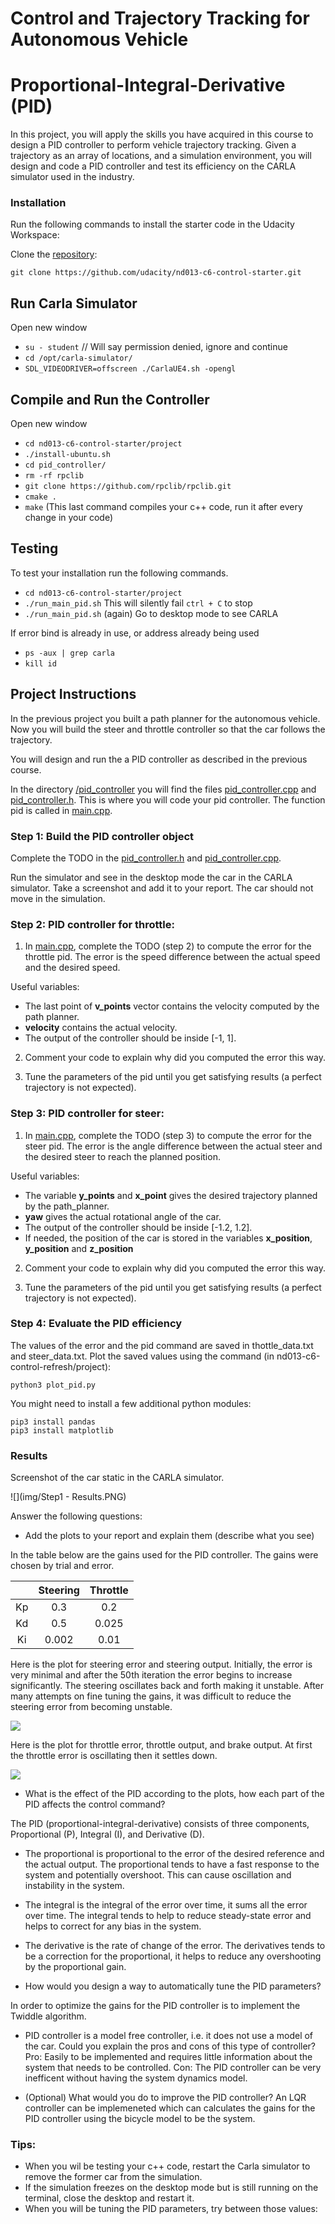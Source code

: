 # Control and Trajectory Tracking for Autonomous Vehicle

# Proportional-Integral-Derivative (PID)

In this project, you will apply the skills you have acquired in this course to design a PID controller to perform vehicle trajectory tracking. Given a trajectory as an array of locations, and a simulation environment, you will design and code a PID controller and test its efficiency on the CARLA simulator used in the industry.

### Installation

Run the following commands to install the starter code in the Udacity Workspace:

Clone the <a href="https://github.com/udacity/nd013-c6-control-starter/tree/master" target="_blank">repository</a>:

`git clone https://github.com/udacity/nd013-c6-control-starter.git`

## Run Carla Simulator

Open new window

* `su - student`
// Will say permission denied, ignore and continue
* `cd /opt/carla-simulator/`
* `SDL_VIDEODRIVER=offscreen ./CarlaUE4.sh -opengl`

## Compile and Run the Controller

Open new window

* `cd nd013-c6-control-starter/project`
* `./install-ubuntu.sh`
* `cd pid_controller/`
* `rm -rf rpclib`
* `git clone https://github.com/rpclib/rpclib.git`
* `cmake .`
* `make` (This last command compiles your c++ code, run it after every change in your code)

## Testing

To test your installation run the following commands.

* `cd nd013-c6-control-starter/project`
* `./run_main_pid.sh`
This will silently fail `ctrl + C` to stop
* `./run_main_pid.sh` (again)
Go to desktop mode to see CARLA

If error bind is already in use, or address already being used

* `ps -aux | grep carla`
* `kill id`


## Project Instructions

In the previous project you built a path planner for the autonomous vehicle. Now you will build the steer and throttle controller so that the car follows the trajectory.

You will design and run the a PID controller as described in the previous course.

In the directory [/pid_controller](https://github.com/udacity/nd013-c6-control-starter/tree/master/project/pid_controller)  you will find the files [pid_controller.cpp](https://github.com/udacity/nd013-c6-control-starter/blob/master/project/pid_controller/pid_controller.cpp)  and [pid_controller.h](https://github.com/udacity/nd013-c6-control-starter/blob/master/project/pid_controller/pid_controller.h). This is where you will code your pid controller.
The function pid is called in [main.cpp](https://github.com/udacity/nd013-c6-control-starter/blob/master/project/pid_controller/main.cpp).

### Step 1: Build the PID controller object
Complete the TODO in the [pid_controller.h](https://github.com/udacity/nd013-c6-control-starter/blob/master/project/pid_controller/pid_controller.h) and [pid_controller.cpp](https://github.com/udacity/nd013-c6-control-starter/blob/master/project/pid_controller/pid_controller.cpp).

Run the simulator and see in the desktop mode the car in the CARLA simulator. Take a screenshot and add it to your report. The car should not move in the simulation.
### Step 2: PID controller for throttle:
1) In [main.cpp](https://github.com/udacity/nd013-c6-control-starter/blob/master/project/pid_controller/main.cpp), complete the TODO (step 2) to compute the error for the throttle pid. The error is the speed difference between the actual speed and the desired speed.

Useful variables:
- The last point of **v_points** vector contains the velocity computed by the path planner.
- **velocity** contains the actual velocity.
- The output of the controller should be inside [-1, 1].

2) Comment your code to explain why did you computed the error this way.

3) Tune the parameters of the pid until you get satisfying results (a perfect trajectory is not expected).

### Step 3: PID controller for steer:
1) In [main.cpp](https://github.com/udacity/nd013-c6-control-starter/blob/master/project/pid_controller/main.cpp), complete the TODO (step 3) to compute the error for the steer pid. The error is the angle difference between the actual steer and the desired steer to reach the planned position.

Useful variables:
- The variable **y_points** and **x_point** gives the desired trajectory planned by the path_planner.
- **yaw** gives the actual rotational angle of the car.
- The output of the controller should be inside [-1.2, 1.2].
- If needed, the position of the car is stored in the variables **x_position**, **y_position** and **z_position**

2) Comment your code to explain why did you computed the error this way.

3) Tune the parameters of the pid until you get satisfying results (a perfect trajectory is not expected).

### Step 4: Evaluate the PID efficiency
The values of the error and the pid command are saved in thottle_data.txt and steer_data.txt.
Plot the saved values using the command (in nd013-c6-control-refresh/project):

```
python3 plot_pid.py
```

You might need to install a few additional python modules: 

```
pip3 install pandas
pip3 install matplotlib
```
### Results

Screenshot of the car static in the CARLA simulator.

![](img/Step1 - Results.PNG)

Answer the following questions:

- Add the plots to your report and explain them (describe what you see)

In the table below are the gains used for the PID controller. The gains were chosen by trial and error.

|    | Steering | Throttle |
|:--:|:--------:|:-----:|
| Kp | 0.3      | 0.2   |
| Kd | 0.5      | 0.025 |
| Ki | 0.002    | 0.01   |

Here is the plot for steering error and steering output. Initially, the error is very minimal and after the 50th iteration the error begins to increase significantly. The steering oscillates back and forth making it unstable. After many attempts on fine tuning the gains, it was difficult to reduce the steering error from becoming unstable.

![](img/Plot1_Results1.PNG)

Here is the plot for throttle error, throttle output, and brake output. At first the throttle error is oscillating then it settles down.

![](img/Plot2_Results1.PNG)

- What is the effect of the PID according to the plots, how each part of the PID affects the control command?

The PID (proportional-integral-derivative) consists of three components, Proportional (P), Integral (I), and Derivative (D). 
- The proportional is proportional to the error of the desired reference and the actual output. The proportional tends to have a fast response to the system and potentially overshoot. This can cause oscillation and instability in the system.
- The integral is the integral of the error over time, it sums all the error over time. The integral tends to help to reduce steady-state error and helps to correct for any bias in the system.
- The derivative is the rate of change of the error. The derivatives tends to be a correction for the proportional, it helps to reduce any overshooting by the proportional gain.

- How would you design a way to automatically tune the PID parameters?

In order to optimize the gains for the PID controller is to implement the Twiddle algorithm.  

- PID controller is a model free controller, i.e. it does not use a model of the car. Could you explain the pros and cons of this type of controller?
Pro: Easily to be implemented and requires little information about the system that needs to be controlled.
Con: The PID controller can be very inefficent without having the system dynamics model.


- (Optional) What would you do to improve the PID controller?
An LQR controller can be implemeneted which can calculates the gains for the PID controller using the bicycle model to be the system.  


### Tips:

- When you wil be testing your c++ code, restart the Carla simulator to remove the former car from the simulation.
- If the simulation freezes on the desktop mode but is still running on the terminal, close the desktop and restart it.
- When you will be tuning the PID parameters, try between those values:

